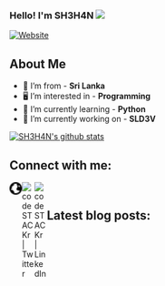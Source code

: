 ### Hello! I'm SH3H4N <img src="https://media.giphy.com/media/hvRJCLFzcasrR4ia7z/giphy.gif" width="25px">
[![Website](https://img.shields.io/badge/Co--Founder%20%40%20-SLD3V-brightgreen)](https://github.com/SLD3V)

## About Me
- 🦁 I’m from - <b>Sri Lanka</b>
- 🖥️ I’m interested in - <b>Programming</b>
- 🌱 I’m currently learning - <b>Python</b>
- 🔭 I’m currently working on - <b>SLD3V</b>

<!-- Also feel free to update second URL to any URL -->
[![SH3H4N's github stats](https://github-readme-stats.vercel.app/api?username=SH3H4N&count_private=true&include_all_commits=true&theme=radical)](https://google.com)

## Connect with me:
[<img align="left" alt="codeSTACKr.com" width="22px" src="https://raw.githubusercontent.com/iconic/open-iconic/master/svg/globe.svg" />][website]
[<img align="left" alt="codeSTACKr | Twitter" width="22px" src="https://cdn.jsdelivr.net/npm/simple-icons@v3/icons/twitter.svg" />][twitter]
[<img align="left" alt="codeSTACKr | LinkedIn" width="22px" src="https://cdn.jsdelivr.net/npm/simple-icons@v3/icons/linkedin.svg" />][linkedin]
<br />

<!-- Optional if you have blogs -->
## Latest blog posts:
<!-- BLOG-POST-LIST:START -->
<!-- BLOG-POST-LIST:END -->

<!-- This section you create this variables that are used above -->
[website]: https://github.com/sld3v
[twitter]: https://twitter.com/catafilaz
[linkedin]: https://www.linkedin.com/in/indrajeet-nikam-3737a8101/

<!---
SH3H4N/SH3H4N is a ✨ special ✨ repository because its `README.md` (this file) appears on your GitHub profile.
You can click the Preview link to take a look at your changes.
--->
